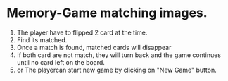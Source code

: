 # Memory-Game matching images. 
1. The player have to flipped 2 card at the time.
2. Find its matched. 
3. Once a match is found, matched cards will disappear
4. If both card are not match, they will turn back and the game continues until no card left on the board.
5. or The playercan start new game by clicking on "New Game" button.
 